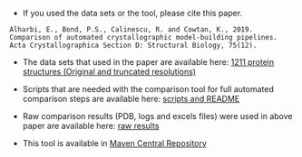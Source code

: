 - If you used the data sets or the tool, please cite this paper.
```
Alharbi, E., Bond, P.S., Calinescu, R. and Cowtan, K., 2019. Comparison of automated crystallographic model-building pipelines. Acta Crystallographica Section D: Structural Biology, 75(12).
```

- The data sets that used in the paper are available here: <a href="https://webfiles.york.ac.uk/INFODATA/d4cb35df-a42d-4365-b539-9868730d165f/PipeliensComparison/Datasets/"> 1211 protein structures (Original and truncated
resolutions)   </a> 

- Scripts that are needed with the comparison tool for full automated comparison steps are  available here: <a href="https://webfiles.york.ac.uk/INFODATA/d4cb35df-a42d-4365-b539-9868730d165f/PipeliensComparison/Experiment/"> scripts and README</a> 

- Raw comparison results (PDB, logs and excels files) were used in above paper are available here: <a href="https://webfiles.york.ac.uk/INFODATA/d4cb35df-a42d-4365-b539-9868730d165f/PipeliensComparison/Comparison_Results/"> raw results</a> 

- This tool is available in  <a href="https://search.maven.org/search?q=a:crystallographic-model-building-pipelines-comparison-tool"> Maven Central Repository   </a> 